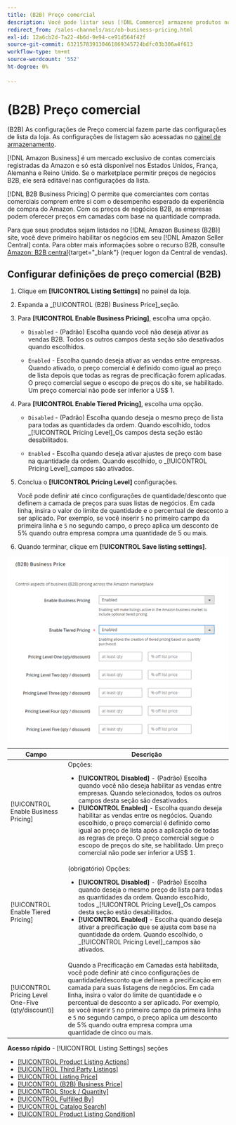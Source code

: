 ```yaml
---
title: (B2B) Preço comercial
description: Você pode listar seus [!DNL Commerce] armazene produtos no site Amazon Business (B2B) habilitando negócios em seu Amazon [!DNL Seller Central] conta.
redirect_from: /sales-channels/asc/ob-business-pricing.html
exl-id: 12a6cb2d-7a22-4b6d-9e94-ce91d564f42f
source-git-commit: 632157839130461869345724bdfc03b306a4f613
workflow-type: tm+mt
source-wordcount: '552'
ht-degree: 0%

---
```


# (B2B) Preço comercial

(B2B) As configurações de Preço comercial fazem parte das configurações de lista da loja. As configurações de listagem são acessadas no [painel de armazenamento](./amazon-store-dashboard.md).

[!DNL Amazon Business] é um mercado exclusivo de contas comerciais registradas da Amazon e só está disponível nos Estados Unidos, França, Alemanha e Reino Unido. Se o marketplace permitir preços de negócios B2B, ele será editável nas configurações da lista.

[!DNL B2B Business Pricing] O permite que comerciantes com contas comerciais comprem entre si com o desempenho esperado da experiência de compra do Amazon. Com os preços de negócios B2B, as empresas podem oferecer preços em camadas com base na quantidade comprada.

Para que seus produtos sejam listados no [!DNL Amazon Business (B2B)] site, você deve primeiro habilitar os negócios em seu [!DNL Amazon Seller Central] conta. Para obter mais informações sobre o recurso B2B, consulte [Amazon: B2B central](https://sellercentral.amazon.com/gp/help/G202161480/){target="_blank"} (requer logon da Central de vendas).

## Configurar definições de preço comercial (B2B)

1. Clique em **[!UICONTROL Listing Settings]** no painel da loja.

1. Expanda a _[!UICONTROL (B2B) Business Price]_seção.

1. Para **[!UICONTROL Enable Business Pricing]**, escolha uma opção.

   - `Disabled` - (Padrão) Escolha quando você não deseja ativar as vendas B2B. Todos os outros campos desta seção são desativados quando escolhidos.

   - `Enabled` - Escolha quando deseja ativar as vendas entre empresas. Quando ativado, o preço comercial é definido como igual ao preço de lista depois que todas as regras de precificação forem aplicadas. O preço comercial segue o escopo de preços do site, se habilitado. Um preço comercial não pode ser inferior a US$ 1.

1. Para **[!UICONTROL Enable Tiered Pricing]**, escolha uma opção.

   - `Disabled` - (Padrão) Escolha quando deseja o mesmo preço de lista para todas as quantidades da ordem. Quando escolhido, todos _[!UICONTROL Pricing Level]_Os campos desta seção estão desabilitados.

   - `Enabled` - Escolha quando deseja ativar ajustes de preço com base na quantidade da ordem. Quando escolhido, o _[!UICONTROL Pricing Level]_campos são ativados.

1. Conclua o **[!UICONTROL Pricing Level]** configurações.

   Você pode definir até cinco configurações de quantidade/desconto que definem a camada de preços para suas listas de negócios. Em cada linha, insira o valor do limite de quantidade e o percentual de desconto a ser aplicado. Por exemplo, se você inserir `5` no primeiro campo da primeira linha e `5` no segundo campo, o preço aplica um desconto de 5% quando outra empresa compra uma quantidade de 5 ou mais.

1. Quando terminar, clique em **[!UICONTROL Save listing settings]**.

![Preços de negócios da Amazon (B2B)](assets/amazon-business-pricing.png)

| Campo | Descrição |
|--- |--- |
| [!UICONTROL Enable Business Pricing] | Opções: <ul><li>**[!UICONTROL Disabled]** - (Padrão) Escolha quando você não deseja habilitar as vendas entre empresas. Quando selecionados, todos os outros campos desta seção são desativados.</li><li>**[!UICONTROL Enabled]** - Escolha quando deseja habilitar as vendas entre os negócios. Quando escolhido, o preço comercial é definido como igual ao preço de lista após a aplicação de todas as regras de preço. O preço comercial segue o escopo de preços do site, se habilitado. Um preço comercial não pode ser inferior a US$ 1.</li></ul> |
| [!UICONTROL Enable Tiered Pricing] | (obrigatório) Opções: <ul><li>**[!UICONTROL Disabled]** - (Padrão) Escolha quando deseja o mesmo preço de lista para todas as quantidades da ordem. Quando escolhido, todos _[!UICONTROL Pricing Level]_Os campos desta seção estão desabilitados.</li><li>**[!UICONTROL Enabled]** - Escolha quando deseja ativar a precificação que se ajusta com base na quantidade da ordem. Quando escolhido, o _[!UICONTROL Pricing Level]_campos são ativados.</li></ul> |
| [!UICONTROL Pricing Level One-Five (qty/discount)] | Quando a Precificação em Camadas está habilitada, você pode definir até cinco configurações de quantidade/desconto que definem a precificação em camada para suas listagens de negócios. Em cada linha, insira o valor do limite de quantidade e o percentual de desconto a ser aplicado. Por exemplo, se você inserir `5` no primeiro campo da primeira linha e `5` no segundo campo, o preço aplica um desconto de 5% quando outra empresa compra uma quantidade de cinco ou mais. |

**Acesso rápido** - [!UICONTROL Listing Settings] seções

- [[!UICONTROL Product Listing Actions]](./product-listing-actions.md)
- [[!UICONTROL Third Party Listings]](./third-party-listing-settings.md)
- [[!UICONTROL Listing Price]](./listing-price.md)
- [[!UICONTROL (B2B) Business Price]](./business-pricing.md)
- [[!UICONTROL Stock / Quantity]](./stock-quantity.md)
- [[!UICONTROL Fulfilled By]](./fulfilled-by.md)
- [[!UICONTROL Catalog Search]](./catalog-search.md)
- [[!UICONTROL Product Listing Condition]](./product-listing-condition.md)

